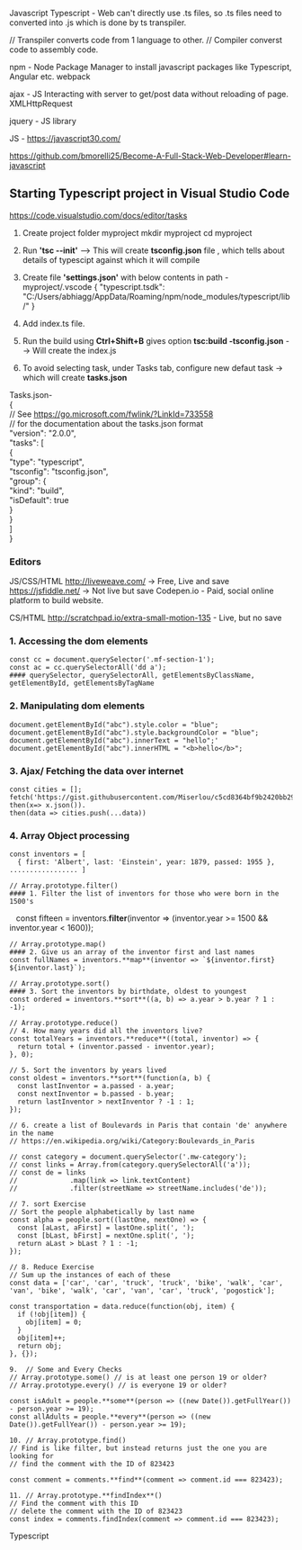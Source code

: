 Javascript
Typescript - Web can't directly use .ts files, so .ts files need to converted into .js which is done by ts transpiler.

// Transpiler converts code from 1 language to other.
// Compiler converst code to assembly code.

npm - Node Package Manager to install javascript packages like Typescript, Angular etc.
webpack

ajax - JS Interacting with server to get/post data without reloading of page. XMLHttpRequest 

jquery - JS library

JS - https://javascript30.com/

https://github.com/bmorelli25/Become-A-Full-Stack-Web-Developer#learn-javascript

## Starting Typescript project in Visual Studio Code
https://code.visualstudio.com/docs/editor/tasks

1. Create project folder myproject
    mkdir myproject
    cd myproject

2. Run **'tsc --init'** --> This will create **tsconfig.json** file , which tells about details of typescipt against which it will compile

3. Create file **'settings.json'** with below contents in path - myproject/.vscode
{
    "typescript.tsdk": "C:/Users/abhiagg/AppData/Roaming/npm/node_modules/typescript/lib/"
}

4. Add index.ts file.

5. Run the build using **Ctrl+Shift+B** gives option **tsc:build -tsconfig.json** --> Will create the index.js

6. To avoid selecting task, under Tasks tab, configure new defaut task -> which will create **tasks.json**

Tasks.json-  
{  
    // See https://go.microsoft.com/fwlink/?LinkId=733558  
    // for the documentation about the tasks.json format  
    "version": "2.0.0",  
    "tasks": [  
        {  
            "type": "typescript",  
            "tsconfig": "tsconfig.json",  
            "group": {  
                "kind": "build",  
                "isDefault": true  
            }  
        }  
    ]  
}  

### Editors
JS/CSS/HTML
http://liveweave.com/ -> Free, Live and save
https://jsfiddle.net/ -> Not live but save
Codepen.io - Paid, social online platform to build website.

CS/HTML
http://scratchpad.io/extra-small-motion-135 - Live, but no save


### 1. Accessing the dom elements
    const cc = document.querySelector('.mf-section-1');
    const ac = cc.querySelectorAll('dd a');
    #### querySelector, querySelectorAll, getElementsByClassName, getElementById, getElementsByTagName

### 2. Manipulating dom elements
    document.getElementById("abc").style.color = "blue";
    document.getElementById("abc").style.backgroundColor = "blue";
    document.getElementById("abc").innerText = "hello";'
    document.getElementById("abc").innerHTML = "<b>hello</b>";

### 3. Ajax/ Fetching the data over internet
    const cities = [];
    fetch('https://gist.githubusercontent.com/Miserlou/c5cd8364bf9b2420bb29/raw/2bf258763cdddd704f8ffd3ea9a3e81d25e2c6f6/cities.json').
    then(x=> x.json()).
    then(data => cities.push(...data))
    
### 4. Array Object processing

	const inventors = [
      { first: 'Albert', last: 'Einstein', year: 1879, passed: 1955 }, ................. ]
	  
	// Array.prototype.filter()
    #### 1. Filter the list of inventors for those who were born in the 1500's
    const fifteen = inventors.**filter**(inventor => (inventor.year >= 1500 && inventor.year < 1600));

    // Array.prototype.map()
    #### 2. Give us an array of the inventor first and last names
    const fullNames = inventors.**map**(inventor => `${inventor.first} ${inventor.last}`);

    // Array.prototype.sort()
    #### 3. Sort the inventors by birthdate, oldest to youngest
    const ordered = inventors.**sort**((a, b) => a.year > b.year ? 1 : -1);

    // Array.prototype.reduce()
    // 4. How many years did all the inventors live?
    const totalYears = inventors.**reduce**((total, inventor) => {
      return total + (inventor.passed - inventor.year);
    }, 0);

    // 5. Sort the inventors by years lived
    const oldest = inventors.**sort**(function(a, b) {
      const lastInventor = a.passed - a.year;
      const nextInventor = b.passed - b.year;
      return lastInventor > nextInventor ? -1 : 1;
    });

    // 6. create a list of Boulevards in Paris that contain 'de' anywhere in the name
    // https://en.wikipedia.org/wiki/Category:Boulevards_in_Paris

    // const category = document.querySelector('.mw-category');
    // const links = Array.from(category.querySelectorAll('a'));
    // const de = links
    //             .map(link => link.textContent)
    //             .filter(streetName => streetName.includes('de'));

    // 7. sort Exercise
    // Sort the people alphabetically by last name
    const alpha = people.sort((lastOne, nextOne) => {
      const [aLast, aFirst] = lastOne.split(', ');
      const [bLast, bFirst] = nextOne.split(', ');
      return aLast > bLast ? 1 : -1;
    });

    // 8. Reduce Exercise
    // Sum up the instances of each of these
    const data = ['car', 'car', 'truck', 'truck', 'bike', 'walk', 'car', 'van', 'bike', 'walk', 'car', 'van', 'car', 'truck', 'pogostick'];

    const transportation = data.reduce(function(obj, item) {
      if (!obj[item]) {
        obj[item] = 0;
      }
      obj[item]++;
      return obj;
    }, {});

	9.  // Some and Every Checks
    // Array.prototype.some() // is at least one person 19 or older?
    // Array.prototype.every() // is everyone 19 or older?

	const isAdult = people.**some**(person => ((new Date()).getFullYear()) - person.year >= 19);
	const allAdults = people.**every**(person => ((new Date()).getFullYear()) - person.year >= 19);

    10. // Array.prototype.find()
    // Find is like filter, but instead returns just the one you are looking for
    // find the comment with the ID of 823423

    const comment = comments.**find**(comment => comment.id === 823423);
	
    11. // Array.prototype.**findIndex**()
    // Find the comment with this ID
    // delete the comment with the ID of 823423
    const index = comments.findIndex(comment => comment.id === 823423);
	
	
Typescript

